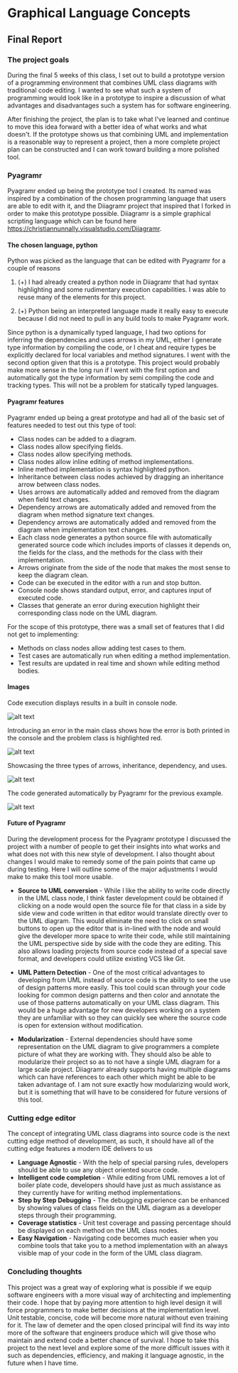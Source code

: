 # Graphical Language Concepts

## Final Report

### The project goals

During the final 5 weeks of this class, I set out to build a prototype version of a programming environment that combines UML class diagrams with traditional code editing. I wanted to see what such a system of programming would look like in a prototype to inspire a discussion of what advantages and disadvantages such a system has for software engineering.

After finishing the project, the plan is to take what I've learned and continue to move this idea forward with a better idea of what works and what doesn't. If the prototype shows us that combining UML and implementation is a reasonable way to represent a project, then a more complete project plan can be constructed and I can work toward building a more polished tool.


### Pyagramr

Pyagramr ended up being the prototype tool I created. Its named was inspired by a combination of the chosen programming language that users are able to edit with it, and the Diiagramr project that inspired that I forked in order to make this prototype possible. Diiagramr is a simple graphical scripting language which can be found here https://christiannunnally.visualstudio.com/Diiagramr.

#### The chosen language, python

Python was picked as the language that can be edited with Pyagramr for a couple of reasons

1. (+) I had already created a python node in Diiagramr that had syntax highlighting and some rudimentary execution capabilities. I was able to reuse many of the elements for this project.

2. (+) Python being an interpreted language made it really easy to execute because I did not need to pull in any build tools to make Pyagramr work.

Since python is a dynamically typed language, I had two options for inferring the dependencies and uses arrows in my UML, either I generate type information by compiling the code, or I cheat and require types be explicitly declared for local variables and method signatures. I went with the second option given that this is a prototype. This project would probably make more sense in the long run if I went with the first option and automatically got the type information by semi compiling the code and tracking types. This will not be a problem for statically typed languages.

#### Pyagramr features

Pyagramr ended up being a great prototype and had all of the basic set of features needed to test out this type of tool:

- Class nodes can be added to a diagram.
- Class nodes allow specifying fields.
- Class nodes allow specifying methods.
- Class nodes allow inline editing of method implementations.
- Inline method implementation is syntax highlighted python.
- Inheritance between class nodes achieved by dragging an inheritance arrow between class nodes.
- Uses arrows are automatically added and removed from the diagram when field text changes.
- Dependency arrows are automatically added and removed from the diagram when method signature text changes.
- Dependency arrows are automatically added and removed from the diagram when implementation text changes.
- Each class node generates a python source file with automatically generated source code which includes imports of classes it depends on, the fields for the class, and the methods for the class with their implementation.
- Arrows originate from the side of the node that makes the most sense to keep the diagram clean.
- Code can be executed in the editor with a run and stop button.
- Console node shows standard output, error, and captures input of executed code.
- Classes that generate an error during execution highlight their corresponding class node on the UML diagram.

For the scope of this prototype, there was a small set of features that I did not get to implementing:

- Methods on class nodes allow adding test cases to them.
- Test cases are automatically run when editing a method implementation.
- Test results are updated in real time and shown while editing method bodies.

#### Images

Code execution displays results in a built in console node.

![alt text](https://github.com/Christian-Nunnally/GraphicalLanguageConcepts/blob/master/Images/Pyagramr.PNG "Execution of code in inline console")


Introducing an error in the main class shows how the error is both printed in the console and the problem class is highlighted red.

![alt text](https://github.com/Christian-Nunnally/GraphicalLanguageConcepts/blob/master/Images/Error.PNG "Error during execution")


Showcasing the three types of arrows, inheritance, dependency, and uses.

![alt text](https://github.com/Christian-Nunnally/GraphicalLanguageConcepts/blob/master/Images/Arrows.PNG "Arrow Types")


The code generated automatically by Pyagramr for the previous example.

![alt text](https://github.com/Christian-Nunnally/GraphicalLanguageConcepts/blob/master/Images/Error.PNG "Generated Code")

#### Future of Pyagramr

During the development process for the Pyagramr prototype I discussed the project with a number of people to get their insights into what works and what does not with this new style of development. I also thought about changes I would make to remedy some of the pain points that came up during testing. Here I will outline some of the major adjustments I would make to make this tool more usable.

- **Source to UML conversion** - While I like the ability to write code directly in the UML class node, I think faster development could be obtained if clicking on a node would open the source file for that class in a side by side view and code written in that editor would translate directly over to the UML diagram. This would eliminate the need to click on small buttons to open up the editor that is in-lined with the node and would give the developer more space to write their code, while still maintaining the UML perspective side by side with the code they are editing. This also allows loading projects from source code instead of a special save format, and developers could utilize existing VCS like Git.

- **UML Pattern Detection** - One of the most critical advantages to developing from UML instead of source code is the ability to see the use of design patterns more easily. This tool could scan through your code looking for common design patterns and then color and annotate the use of those patterns automatically on your UML class diagram. This would be a huge advantage for new developers working on a system they are unfamiliar with so they can quickly see where the source code is open for extension without modification.

- **Modularization** - External dependencies should have some representation on the UML diagram to give programmers a complete picture of what they are working with. They should also be able to modularize their project so as to not have a single UML diagram for a large scale project. Diiagramr already supports having multiple diagrams which can have references to each other which might be able to be taken advantage of. I am not sure exactly how modularizing would work, but it is something that will have to be considered for future versions of this tool.


### Cutting edge editor

The concept of integrating UML class diagrams into source code is the next cutting edge method of development, as such, it should have all of the cutting edge features a modern IDE delivers to us

- **Language Agnostic** - With the help of special parsing rules, developers should be able to use any object oriented source code.
- **Intelligent code completion** - While editing from UML removes a lot of boiler plate code, developers should have just as much assistance as they currently have for writing method implementations.
- **Step by Step Debugging** - The debugging experience can be enhanced by showing values of class fields on the UML diagram as a developer steps through their programming.
- **Coverage statistics** - Unit test coverage and passing percentage should be displayed on each method on the UML class nodes.
- **Easy Navigation** - Navigating code becomes much easier when you combine tools that take you to a method implementation with an always visible map of your code in the form of the UML class diagram.

### Concluding thoughts

This project was a great way of exploring what is possible if we equip software engineers with a more visual way of architecting and implementing their code. I hope that by paying more attention to high level design it will force programmers to make better decisions at the implementation level. Unit testable, concise, code will become more natural without even training for it. The law of demeter and the open closed principal will find its way into more of the software that engineers produce which will give those who maintain and extend code a better chance of survival. I hope to take this project to the next level and explore some of the more difficult issues with it such as dependencies, efficiency, and making it language agnostic, in the future when I have time.
